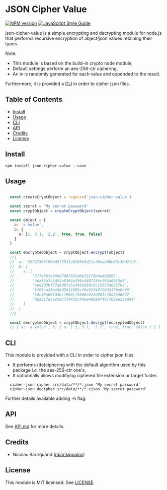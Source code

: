 # JSON Cipher Value

[![NPM version][npm-image]][npm-url]
[![JavaScript Style Guide][standard-image]][standard-url]

json-cipher-value is a simple encrypting and decrypting module for node.js that performs recursive encryption of object/json values retaining their types.

Note:

- This module is based on the build-in crypto node module,
- Default settings perform an aes-256-ctr ciphering,
- An iv is randomly generated for each value and appended to the result.

Furthermore, it is provided a [CLI](#cli) in order to cipher json files.

## Table of Contents

<!-- toc -->

- [Install](#install)
- [Usage](#usage)
- [CLI](#cli)
- [API](#api)
- [Credits](#credits)
- [License](#license)

<!-- tocstop -->

## Install

```shell
npm install json-cipher-value --save
```

## Usage

```js

  const createCryptObject = require('json-cipher-value')

  const secret = 'My secret password'
  const cryptObject = createCryptObject(secret)

  const object = {
    a: 'a value',
    b: {
      a: [1, 3.1, '2.2', true, true, false]
    }
  }

  const encryptedObject = cryptObject.encrypt(object)
  //{
  //  a: '35747569f964d575521a0205b8d21af8eab60b69c30d2fe5',
  //  b: {
  //    a: [
  //        '7f7e507e96b07807661d6e531f6b4e489205',
  //        'a6af3a7c1d52a8163a196c4487256c584a0943e9',
  //        'eed2d3bf77a9d0fa51449268dc6c1553fd6257ba',
  //        'bf0fca31bf46d5611899cf9e53f49f28d317bebcf8',
  //        '10c58a69fd3bcf904cf5860e423d081cf6d2646227',
  //        'dda317d5e23e5f14423c44ee46b9bf49c762ee23ed49'
  //    ]
  //  }
  //}

  const decryptedObject = cryptObject.decrypt(encryptedObject)
  // { a: 'a value', b: { a: [ 1, 3.1, '2.2', true, true, false ] } }
```

## CLI
  This module is provided with a CLI in order to cipher json files:
  - It performs (de)ciphering with the default algorithm used by this package _i.e._ the aes-256-ctr one's,
  - It optionnally allows modifying ciphered file extension or target folder.

```shell
  cipher-json cipher src/data/**/*.json 'My secret password'
  cipher-json decipher src/data/**/*.cjson 'My secret password'
```
Further details available adding -h flag.

## API

See [API.md](./doc/api.md) for more details.

## Credits

- Nicolas Barriquand ([nbarikipoulos](https://github.com/nbarikipoulos))

## License

This module is MIT licensed. See [LICENSE](./LICENSE.md).

[npm-url]: https://www.npmjs.com/package/json-cipher-value
[npm-image]: https://img.shields.io/npm/v/json-cipher-value.svg
[standard-url]: https://standardjs.com
[standard-image]: https://img.shields.io/badge/code_style-standard-brightgreen.svg
